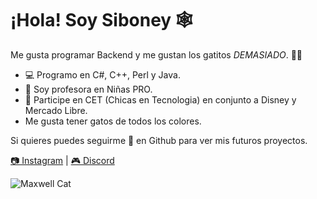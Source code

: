 # ¡Hola! Soy Siboney 🕸
Me gusta programar Backend y me gustan los gatitos *DEMASIADO*. 🐱‍👤

- 💻 Programo en C#, C++, Perl y Java.
- 💚 Soy profesora en Niñas PRO.
- 🌹 Participe en CET (Chicas en Tecnologia) en conjunto a Disney y Mercado Libre.
- Me gusta tener gatos de todos los colores.

Si quieres puedes seguirme 💛 en Github para ver mis futuros proyectos.

[📷 Instagram](https://www.instagram.com/zvx___kanna___zvx/)  | [🎮 Discord](#)

![Maxwell Cat](https://media.tenor.com/KK4MJz2_YRgAAAAi/cat-spinning.gif)
